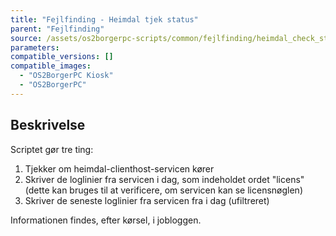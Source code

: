 ```yaml
---
title: "Fejlfinding - Heimdal tjek status"
parent: "Fejlfinding"
source: /assets/os2borgerpc-scripts/common/fejlfinding/heimdal_check_status.sh
parameters:
compatible_versions: []
compatible_images:
  - "OS2BorgerPC Kiosk"
  - "OS2BorgerPC"
---
```


## Beskrivelse
Scriptet gør tre ting: 
1. Tjekker om heimdal-clienthost-servicen kører
2. Skriver de loglinier fra servicen i dag, som indeholdet ordet "licens" (dette kan bruges til at verificere, om servicen kan se licensnøglen)
3. Skriver de seneste loglinier fra servicen fra i dag (ufiltreret)

Informationen findes, efter kørsel, i jobloggen.